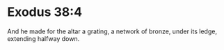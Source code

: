 # Exodus 38:4

And he made for the altar a grating, a network of bronze, under its ledge, extending halfway down.
